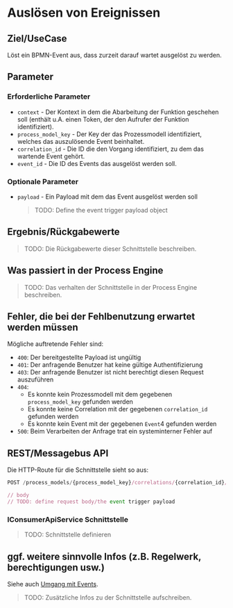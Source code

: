 # Auslösen von Ereignissen

## Ziel/UseCase

Löst ein BPMN-Event aus, dass zurzeit darauf wartet ausgelöst zu werden.

## Parameter

### Erforderliche Parameter

* `context` - Der Kontext in dem die Abarbeitung der Funktion geschehen soll
  (enthält u.A. einen Token, der den Aufrufer der Funktion identifiziert).
* `process_model_key` - Der Key der das Prozessmodell identifiziert, welches
  das auszulösende Event beinhaltet.
* `correlation_id` - Die ID die den Vorgang identifiziert, zu dem das wartende
  Event gehört.
* `event_id` - Die ID des Events das ausgelöst werden soll.

### Optionale Parameter

* `payload` - Ein Payload mit dem das Event ausgelöst werden soll
  > TODO: Define the event trigger payload object

## Ergebnis/Rückgabewerte

> TODO: Die Rückgabewerte dieser Schnittstelle beschreiben.

## Was passiert in der Process Engine

> TODO: Das verhalten der Schnittstelle in der Process Engine beschreiben.

## Fehler, die bei der Fehlbenutzung erwartet werden müssen

Mögliche auftretende Fehler sind:
- `400`: Der bereitgestellte Payload ist ungültig
- `401`: Der anfragende Benutzer hat keine gültige Authentifizierung
- `403`: Der anfragende Benutzer ist nicht berechtigt diesen Request auszuführen
- `404`:
  - Es konnte kein Prozessmodell mit dem gegebenen `process_model_key`
    gefunden werden
  - Es konnte keine Correlation mit der gegebenen `correlation_id`
    gefunden werden
  - Es konnte kein Event mit der gegebenen `Event`4
    gefunden werden
- `500`: Beim Verarbeiten der Anfrage trat ein systeminterner Fehler auf

## REST/Messagebus API

Die HTTP-Route für die Schnittstelle sieht so aus:

```JavaScript
POST /process_models/{process_model_key}/correlations/{correlation_id}/events/{event_id}/trigger

// body
// TODO: define request body/the event trigger payload
```

### IConsumerApiService Schnittstelle

> TODO: Schnittstelle definieren

## ggf. weitere sinnvolle Infos (z.B. Regelwerk, berechtigungen usw.)

Siehe auch [Umgang mit Events](./dealing_with_events.md).

> TODO: Zusätzliche Infos zu der Schnittstelle aufschreiben.
